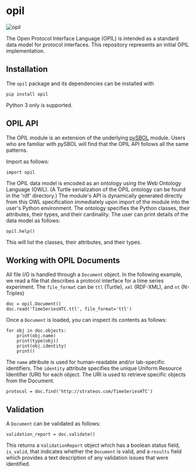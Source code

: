 # opil

![opil](https://github.com/sd2e/opil/workflows/opil/badge.svg?branch=github_actions_ci)

The Open Protocol Interface Language (OPIL) is intended as a standard data model for protocol interfaces. This repository represents an initial OPIL implementation. 

## Installation
The  `opil` package and its dependencies can be installed with
```
pip install opil
```
Python 3 only is supported.

## OPIL API

The OPIL module is an extension of the underlying [pySBOL](https://github.com/SynBioDex/pySBOL3) module. Users who are familiar with pySBOL will find that the OPIL API follows all the same patterns.

Import as follows:

```
import opil
```

The OPIL data model is encoded as an ontology using the Web Ontology Language (OWL). (A Turtle serialization of the OPIL ontology can be found in the 'rdf' directory.) The module's API is dynamically generated directly from this OWL specification immediately upon import of the module into the user's Python environment. The ontology specifies the Python classes, their attributes, their types, and their cardinality. The user can print details of the data model as follows:

```
opil.help()
```

This will list the classes, their attributes, and their types. 

## Working with OPIL Documents

All file I/O is handled through a `Document` object. In the following example, we read a file that describes a protocol interface for a time series experiment. The `file_format` can be `ttl` (Turtle), `xml` (RDF-XML), and `nt` (N-Triples) 

```
doc = opil.Document()
doc.read('TimeSeriesHTC.ttl', file_format='ttl')
```

Once a `Document` is loaded, you can inspect its contents as follows:

```
for obj in doc.objects:
    print(obj.name)
    print(type(obj))
    print(obj.identity)
    print()
```

The `name` attribute is used for human-readable and/or lab-specific identifiers. The `identity` attribute specifies the unique Uniform Resource Identifier (URI) for each object. The URI is used to retrieve specific objects from the Document.

```
protocol = doc.find('http://strateos.com/TimeSeriesHTC')
```

## Validation

A `Document` can be validated as follows:

```
validation_report = doc.validate()
```

This returns a `ValidationReport` object which has a boolean status field, `is_valid`, that indicates whether the `Document` is valid, and a `results` field which provides a text description of any validation issues that were identified.
